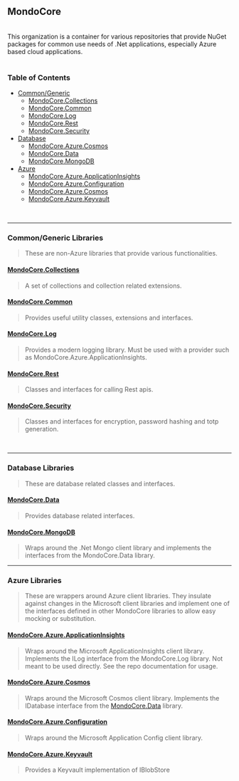 ## MondoCore

<br/>
This organization is a container for various repositories that provide NuGet packages for common use needs of .Net applications, especially Azure based cloud applications.

<br/>
<br/>

### Table of Contents
- [Common/Generic](#commongeneric)
    - [MondoCore.Collections](#collections)
    - [MondoCore.Common](#common)
    - [MondoCore.Log](#log)
    - [MondoCore.Rest](#rest)
    - [MondoCore.Security](#security)
- [Database](#database)
    - [MondoCore.Azure.Cosmos](#cosmos)
    - [MondoCore.Data](#data)
    - [MondoCore.MongoDB](#mongo)
- [Azure](#azure)
    - [MondoCore.Azure.ApplicationInsights](#appinsights)
    - [MondoCore.Azure.Configuration](#config)
    - [MondoCore.Azure.Cosmos](#cosmos)
    - [MondoCore.Azure.Keyvault](#keyvault)

<br/>

***
<a id="commongeneric" />

### Common/Generic Libraries

> These are non-Azure libraries that provide various functionalities.

<a id="collections" />

#### <a href="https://github.com/MondoCore/MondoCore.Collections">MondoCore.Collections</a>

> A set of collections and collection related extensions.

<a id="common" />

#### <a href="https://github.com/MondoCore/MondoCore.Common">MondoCore.Common</a>

> Provides useful utility classes, extensions and interfaces.

<a id="log" />

#### <a href="https://github.com/MondoCore/MondoCore.Log">MondoCore.Log</a>

> Provides a modern logging library. Must be used with a provider such as MondoCore.Azure.ApplicationInsights.

<a id="rest" />

#### <a href="https://github.com/MondoCore/MondoCore.Rest">MondoCore.Rest</a>

> Classes and interfaces for calling Rest apis.

<a id="security" />

#### <a href="https://github.com/MondoCore/MondoCore.Security">MondoCore.Security</a>

> Classes and interfaces for encryption, password hashing and totp generation.

<br/>

***
<a id="database" />

### Database Libraries

> These are database related classes and interfaces.

<a id="data" />

#### <a href="https://github.com/MondoCore/MondoCore.Data">MondoCore.Data</a>

> Provides database related interfaces.

<a id="mongo" />

#### <a href="https://github.com/MondoCore/MondoCore.MongoDB">MondoCore.MongoDB</a>

> Wraps around the .Net Mongo client library and implements the interfaces from the MondoCore.Data library.


***
<a id="azure" />

### Azure Libraries

> These are wrappers around Azure client libraries. They insulate against changes in the Microsoft client libraries and implement one of the interfaces defined in other MondoCore libraries to allow easy mocking or substitution.

<a id="appinsights" />

#### <a href="https://github.com/MondoCore/MondoCore.Azure.ApplicationInsights">MondoCore.Azure.ApplicationInsights</a>

> Wraps around the Microsoft ApplicationInsights client library. Implements the ILog interface from the MondoCore.Log library. Not meant to be used directly. See the repo documentation for usage.

<a id="cosmos" />

#### <a href="https://github.com/MondoCore/MondoCore.Azure.Cosmos">MondoCore.Azure.Cosmos</a>

> Wraps around the Microsoft Cosmos client library. Implements the IDatabase interface from the [MondoCore.Data](https://github.com/MondoCore/MondoCore.Data) library.

<a id="config" />

#### <a href="https://github.com/MondoCore/MondoCore.Azure.Configuration">MondoCore.Azure.Configuration</a>

> Wraps around the Microsoft Application Config client library.

<a id="keyvault" />

#### <a href="https://github.com/MondoCore/MondoCore.Azure.Keyvault">MondoCore.Azure.Keyvault</a>

> Provides a Keyvault implementation of IBlobStore

